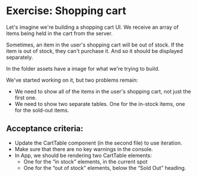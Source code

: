 # Exercise: Shopping cart

Let's imagine we're building a shopping cart UI. We receive an array of items being held in the cart from the server.

Sometimes, an item in the user's shopping cart will be out of stock. If the item is out of stock, they can't purchase it. And so it should be displayed separately.

In the folder assets have a image for what we're trying to build.

We've started working on it, but two problems remain:

* We need to show all of the items in the user's shopping cart, not just the first one.
* We need to show two separate tables. One for the in-stock items, one for the sold-out items.

## Acceptance criteria:

* Update the CartTable component (in the second file) to use iteration.
* Make sure that there are no key warnings in the console.
* In App, we should be rendering two CartTable elements:
  * One for the “in stock” elements, in the current spot
  * One for the “out of stock” elements, below the “Sold Out” heading.